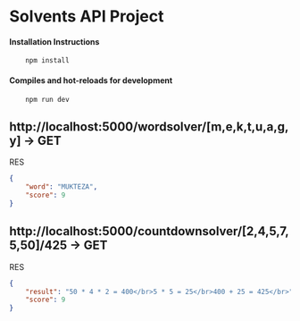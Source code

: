 # Solvents API Project

#### Installation Instructions
```
    npm install
```
#### Compiles and hot-reloads for development
```
    npm run dev
```

## http://localhost:5000/wordsolver/[m,e,k,t,u,a,g,y] -> GET

RES
```json
{
    "word": "MUKTEZA",
    "score": 9
}
```

## http://localhost:5000/countdownsolver/[2,4,5,7,5,50]/425 -> GET

RES
```json
{
    "result": "50 * 4 * 2 = 400</br>5 * 5 = 25</br>400 + 25 = 425</br>",
    "score": 9
}
```
